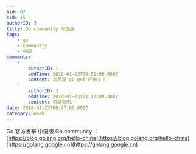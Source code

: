 ```yaml
---
aid: 87
cid: 15
authorID: 3
title: Go community 中国版
tags:
    - go
    - community
    - 中国
comments:
    -
        authorID: 1
        addTime: 2018-01-23T00:52:00.000Z
        content: 意思是 go get 好用了？
    -
        authorID: 3
        addTime: 2018-01-23T01:17:00.000Z
        content: 可能会吧。
date: 2018-01-23T00:47:00.000Z
category: Geek
---
```


Go 官方发布 中国版 Go community ：  
[https://blog.golang.org/hello-china](https://blog.golang.org/hello-china)  
[https://golang.google.cn](https://golang.google.cn)
